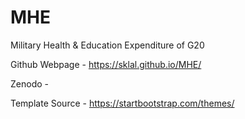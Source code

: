 # MHE

Military Health & Education Expenditure of G20

Github Webpage - https://sklal.github.io/MHE/

Zenodo - 

Template Source - https://startbootstrap.com/themes/
